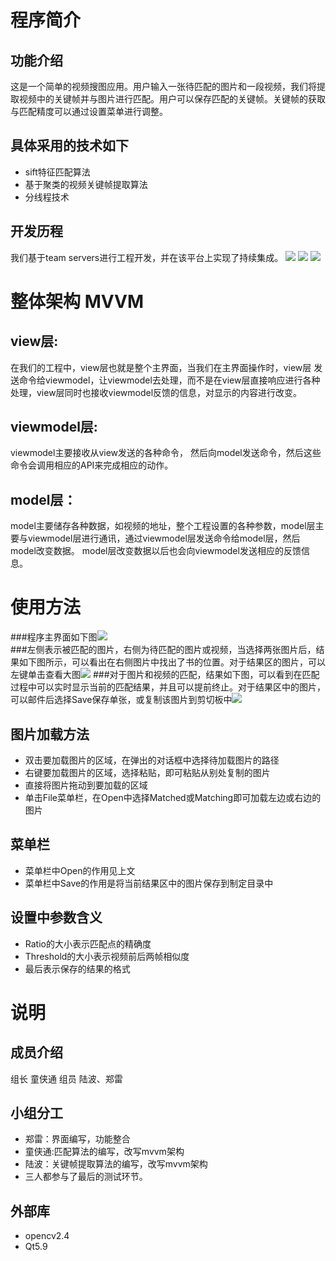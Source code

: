 # 程序简介 #
## 功能介绍
这是一个简单的视频搜图应用。用户输入一张待匹配的图片和一段视频，我们将提取视频中的关键帧并与图片进行匹配。用户可以保存匹配的关键帧。关键帧的获取与匹配精度可以通过设置菜单进行调整。
## 具体采用的技术如下
- sift特征匹配算法
- 基于聚类的视频关键帧提取算法
- 分线程技术
## 开发历程
我们基于team servers进行工程开发，并在该平台上实现了持续集成。
![](http://i.imgur.com/kBH77Zo.png)
![](http://i.imgur.com/7XXk7ra.png)
![](http://i.imgur.com/0bdcmEA.png)
# 整体架构 MVVM  
## view层:  
  在我们的工程中，view层也就是整个主界面，当我们在主界面操作时，view层 发送命令给viewmodel，让viewmodel去处理，而不是在view层直接响应进行各种处理，view层同时也接收viewmodel反馈的信息，对显示的内容进行改变。
## viewmodel层: 
  viewmodel主要接收从view发送的各种命令， 然后向model发送命令，然后这些命令会调用相应的API来完成相应的动作。
## model层：
  model主要储存各种数据，如视频的地址，整个工程设置的各种参数，model层主要与viewmodel层进行通讯，通过viewmodel层发送命令给model层，然后model改变数据。 model层改变数据以后也会向viewmodel发送相应的反馈信息。
# 使用方法 #
###程序主界面如下图![](http://i.imgur.com/orqPwh2.png)  
###左侧表示被匹配的图片，右侧为待匹配的图片或视频，当选择两张图片后，结果如下图所示，可以看出在右侧图片中找出了书的位置。对于结果区的图片，可以左键单击查看大图![](http://i.imgur.com/1K1U7xU.png)
###对于图片和视频的匹配，结果如下图，可以看到在匹配过程中可以实时显示当前的匹配结果，并且可以提前终止。对于结果区中的图片，可以邮件后选择Save保存单张，或复制该图片到剪切板中![](http://i.imgur.com/HhFcT1y.png)

## 图片加载方法  
- 双击要加载图片的区域，在弹出的对话框中选择待加载图片的路径
- 右键要加载图片的区域，选择粘贴，即可粘贴从别处复制的图片
- 直接将图片拖动到要加载的区域
- 单击File菜单栏，在Open中选择Matched或Matching即可加载左边或右边的图片
## 菜单栏
- 菜单栏中Open的作用见上文
- 菜单栏中Save的作用是将当前结果区中的图片保存到制定目录中
## 设置中参数含义
- Ratio的大小表示匹配点的精确度
- Threshold的大小表示视频前后两帧相似度
- 最后表示保存的结果的格式
# 说明
## 成员介绍
组长 童侠通
组员 陆波、郑雷
## 小组分工
- 郑雷：界面编写，功能整合   
- 童侠通:匹配算法的编写，改写mvvm架构      
- 陆波：关键帧提取算法的编写，改写mvvm架构   
- 三人都参与了最后的测试环节。   
## 外部库
- opencv2.4
- Qt5.9
